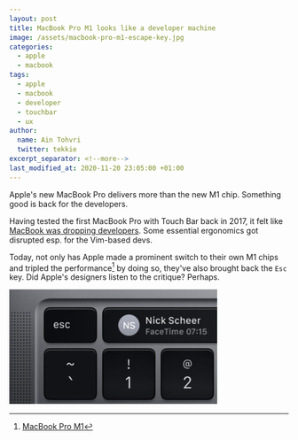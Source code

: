 ```yaml
---
layout: post
title: MacBook Pro M1 looks like a developer machine
image: /assets/macbook-pro-m1-escape-key.jpg
categories:
  - apple
  - macbook
tags:
  - apple
  - macbook
  - developer
  - touchbar
  - ux
author:
  name: Ain Tohvri
  twitter: tekkie
excerpt_separator: <!--more-->
last_modified_at: 2020-11-20 23:05:00 +01:00
---
```

Apple's new MacBook Pro delivers more than the new M1 chip. Something good is back for the developers.<!--more-->

Having tested the first MacBook Pro with Touch Bar back in 2017, it felt like [MacBook was dropping developers](/apple/macbook/macbook-is-dropping-developers). Some essential ergonomics got disrupted esp. for the Vim-based devs.

Today, not only has Apple made a prominent switch to their own M1 chips and tripled the performance[^1] by doing so, they've also brought back the `Esc` key. Did Apple's designers listen to the critique? Perhaps.

<img src="/assets/macbook-pro-m1-escape-key.jpg" alt="New MacBook Pro M1 with Esc key" width="375" height="207">

[^1]:[MacBook Pro M1](https://www.apple.com/macbook-pro-13/)
